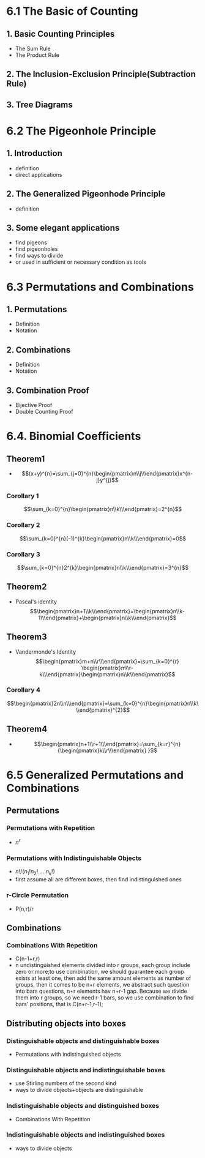 # 6.1 The Basic of Counting
## 1. Basic Counting Principles
- The Sum Rule
- The Product Rule
## 2. The Inclusion-Exclusion Principle(Subtraction Rule)
## 3. Tree Diagrams
# 6.2 The Pigeonhole Principle
## 1. Introduction
- definition
- direct applications
## 2. The Generalized Pigeonhode Principle
- definition
## 3. Some elegant applications
- find pigeons
- find pigeonholes
- find ways to divide
- or used in sufficient or necessary condition as tools
# 6.3 Permutations and Combinations
## 1. Permutations
- Definition
- Notation
## 2. Combinations
- Definition
- Notation
## 3. Combination Proof
- Bijective Proof
- Double Counting Proof
# 6.4. Binomial Coefficients
## Theorem1
- $$(x+y)^{n}=\sum_{j=0}^{n}\begin{pmatrix}n\\j\\\end{pmatrix}x^{n-j}y^{j}$$
### Corollary 1
$$\sum_{k=0}^{n}\begin{pmatrix}n\\k\\\end{pmatrix}=2^{n}$$
### Corollary 2
$$\sum_{k=0}^{n}(-1)^{k}\begin{pmatrix}n\\k\\\end{pmatrix}=0$$
### Corollary 3
$$\sum_{k=0}^{n}2^{k}\begin{pmatrix}n\\k\\\end{pmatrix}=3^{n}$$
## Theorem2
- Pascal's identity$$\begin{pmatrix}n+1\\k\\\end{pmatrix}=\begin{pmatrix}n\\k-1\\\end{pmatrix}+\begin{pmatrix}n\\k\\\end{pmatrix}$$
## Theorem3
- Vandermonde's Identity$$\begin{pmatrix}m+n\\r\\\end{pmatrix}=\sum_{k=0}^{r} \begin{pmatrix}m\\r-k\\\end{pmatrix}\begin{pmatrix}n\\k\\\end{pmatrix}$$
### Corollary 4
$$\begin{pmatrix}2n\\n\\\end{pmatrix}=\sum_{k=0}^{n}\begin{pmatrix}n\\k\\\end{pmatrix}^{2}$$
## Theorem4
- $$\begin{pmatrix}n+1\\r+1\\\end{pmatrix}=\sum_{k=r}^{n}{\begin{pmatrix}k\\r\\\end{pmatrix} }$$
# 6.5 Generalized Permutations and Combinations
## Permutations
### Permutations with Repetition
- $n^{r}$
### Permutations with Indistinguishable Objects
- $n!/(n_{1}!n_{2}!.....n_{k}!)$
- first assume all are different  boxes, then find indistinguished ones
### r-Circle Permutation
- P(n,r)/r
## Combinations
### Combinations With Repetition
- C(n-1+r,r)
- n undistinguished elements divided into r groups, each group include zero or more;to use combination, we should guarantee each group exists at least one, then add the same amount elements as number of groups, then it comes to be n+r elements, we abstract such question into bars questions, n+r elements hav n+r-1 gap. Because we divide them into r groups, so we need r-1 bars, so we use combination to find bars' positions, that is C(n+r-1,r-1);
## Distributing objects into boxes
### Distinguishable objects and distinguishable boxes
- Permutations with indistinguished objects
### Distinguishable objects and indistinguishable boxes
- use Stirling numbers of the second kind
- ways to divide objects+objects are distinguishable
### Indistinguishable objects and distinguished boxes
- Combinations With Repetition
### Indistinguishable objects and indistinguished boxes
- ways to divide objects
